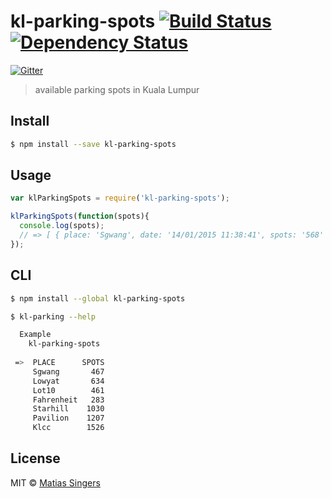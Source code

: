 # kl-parking-spots [![Build Status](http://img.shields.io/travis/matiassingers/kl-parking-spots.svg?style=flat-square)](https://travis-ci.org/matiassingers/kl-parking-spots) [![Dependency Status](http://img.shields.io/gemnasium/matiassingers/kl-parking-spots.svg?style=flat-square)](https://gemnasium.com/matiassingers/kl-parking-spots)

[![Gitter](https://badges.gitter.im/Join%20Chat.svg)](https://gitter.im/matiassingers/kl-parking-spots?utm_source=badge&utm_medium=badge&utm_campaign=pr-badge&utm_content=badge)
> available parking spots in Kuala Lumpur

## Install

```sh
$ npm install --save kl-parking-spots
```


## Usage

```js
var klParkingSpots = require('kl-parking-spots');

klParkingSpots(function(spots){
  console.log(spots);
  // => [ { place: 'Sgwang', date: '14/01/2015 11:38:41', spots: '568' }, ...
});
```


## CLI

```sh
$ npm install --global kl-parking-spots
```

```sh
$ kl-parking --help

  Example
    kl-parking-spots
    
 =>  PLACE      SPOTS
     Sgwang       467
     Lowyat       634
     Lot10        461
     Fahrenheit   283
     Starhill    1030
     Pavilion    1207
     Klcc        1526
```


## License

MIT © [Matias Singers](http://mts.io)
